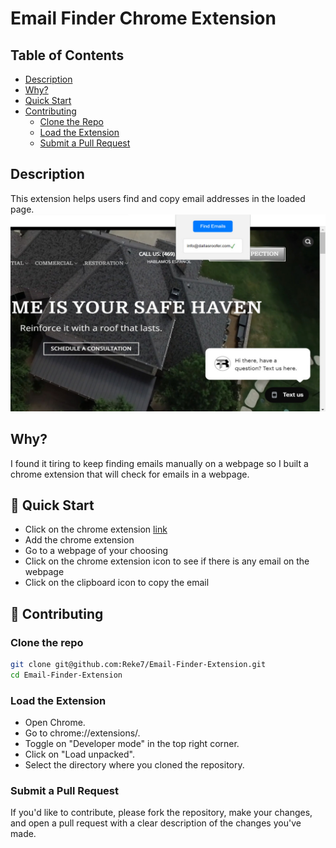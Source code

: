 # Email Finder Chrome Extension

## Table of Contents

- [Description](#description)
- [Why?](#why)
- [Quick Start](#🚀-quick-start)
- [Contributing](#🤝-contributing)
    - [Clone the Repo](#clone-the-repo)
    - [Load the Extension](#load-the-extension)
    - [Submit a Pull Request](#submit-a-pull-request)

## Description

This extension helps users find and copy email addresses in the loaded page. 
![Image](./screenshot.jpg)

## Why?
I found it tiring to keep finding emails manually on a webpage so I built a chrome extension that will check for emails in a webpage.

## 🚀 Quick Start

* Click on the chrome extension [link](https://chromewebstore.google.com/detail/found-email/jndpjdoikpdclfhmhmakhcfbieonkfbd)
* Add the chrome extension
* Go to a webpage of your choosing
* Click on the chrome extension icon to see if there is any email on the webpage
* Click on the clipboard icon to copy the email

## 🤝 Contributing

### Clone the repo

```bash
git clone git@github.com:Reke7/Email-Finder-Extension.git
cd Email-Finder-Extension
```

### Load the Extension

* Open Chrome.
* Go to chrome://extensions/.
* Toggle on "Developer mode" in the top right corner.
* Click on "Load unpacked".
* Select the directory where you cloned the repository.

### Submit a Pull Request

If you'd like to contribute, please fork the repository, make your changes, and open a pull request with a clear description of the changes you've made.